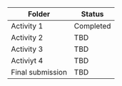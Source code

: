 |Folder|Status|
|------|------|
|Activity 1|Completed|
|Activity 2|TBD|
|Activity 3|TBD|
|Activiyt 4|TBD|
|Final submission|TBD|


